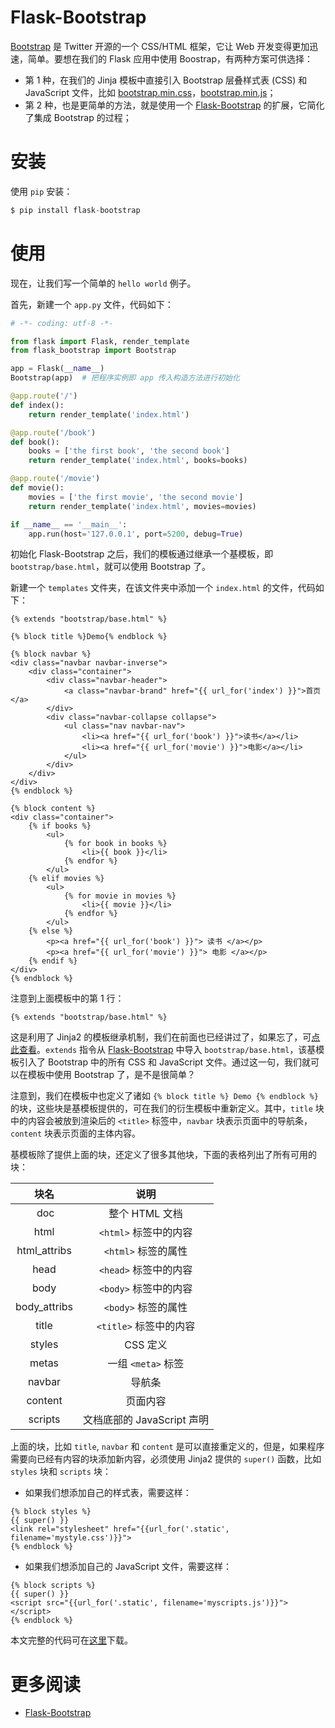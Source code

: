 # Flask-Bootstrap

[Bootstrap](http://getbootstrap.com/) 是 Twitter 开源的一个 CSS/HTML 框架，它让 Web 开发变得更加迅速，简单。要想在我们的 Flask 应用中使用 Boostrap，有两种方案可供选择：

- 第 1 种，在我们的 Jinja 模板中直接引入 Bootstrap 层叠样式表 (CSS) 和 JavaScript 文件，比如 [bootstrap.min.css](https://maxcdn.bootstrapcdn.com/bootstrap/3.3.7/css/bootstrap.min.css)，[bootstrap.min.js](https://maxcdn.bootstrapcdn.com/bootstrap/3.3.7/js/bootstrap.min.js)；
- 第 2 种，也是更简单的方法，就是使用一个 [Flask-Bootstrap](https://pythonhosted.org/Flask-Bootstrap/) 的扩展，它简化了集成 Bootstrap 的过程；

# 安装

使用 `pip` 安装：

```python
$ pip install flask-bootstrap
```

# 使用

现在，让我们写一个简单的 `hello world` 例子。

首先，新建一个 `app.py` 文件，代码如下：

```python
# -*- coding: utf-8 -*-

from flask import Flask, render_template
from flask_bootstrap import Bootstrap

app = Flask(__name__)
Bootstrap(app)  # 把程序实例即 app 传入构造方法进行初始化

@app.route('/')
def index():
    return render_template('index.html')

@app.route('/book')
def book():
    books = ['the first book', 'the second book']
    return render_template('index.html', books=books)

@app.route('/movie')
def movie():
    movies = ['the first movie', 'the second movie']
    return render_template('index.html', movies=movies)

if __name__ == '__main__':
    app.run(host='127.0.0.1', port=5200, debug=True)
```

初始化 Flask-Bootstrap 之后，我们的模板通过继承一个基模板，即 `bootstrap/base.html`，就可以使用 Bootstrap 了。

新建一个 `templates` 文件夹，在该文件夹中添加一个 `index.html` 的文件，代码如下：

```
{% extends "bootstrap/base.html" %}

{% block title %}Demo{% endblock %}

{% block navbar %}
<div class="navbar navbar-inverse">
    <div class="container">
        <div class="navbar-header">
            <a class="navbar-brand" href="{{ url_for('index') }}">首页</a>
        </div>
        <div class="navbar-collapse collapse">
            <ul class="nav navbar-nav">
                <li><a href="{{ url_for('book') }}">读书</a></li>
                <li><a href="{{ url_for('movie') }}">电影</a></li>
            </ul>
        </div>
    </div>
</div>
{% endblock %}

{% block content %}
<div class="container">
    {% if books %}
        <ul>
            {% for book in books %}
                <li>{{ book }}</li>
            {% endfor %}
        </ul>
    {% elif movies %}
        <ul>
            {% for movie in movies %}
                <li>{{ movie }}</li>
            {% endfor %}
        </ul>
    {% else %}
        <p><a href="{{ url_for('book') }}"> 读书 </a></p>
        <p><a href="{{ url_for('movie') }}"> 电影 </a></p>
    {% endif %}
</div>
{% endblock %}
```

注意到上面模板中的第 1 行：

```
{% extends "bootstrap/base.html" %}
```

这是利用了 Jinja2 的模板继承机制，我们在前面也已经讲过了，如果忘了，可[点此查看](https://funhacks.gitbooks.io/head-first-flask/content/chapter02/section2.04.html)。`extends` 指令从 [Flask-Bootstrap](https://pythonhosted.org/Flask-Bootstrap/) 中导入 `bootstrap/base.html`，该基模板引入了 Bootstrap 中的所有 CSS 和 JavaScript 文件。通过这一句，我们就可以在模板中使用 Bootstrap 了，是不是很简单？

注意到，我们在模板中也定义了诸如 `{% block title %} Demo {% endblock %}` 的块，这些块是基模板提供的，可在我们的衍生模板中重新定义。其中，`title` 块中的内容会被放到渲染后的 `<title>` 标签中，`navbar` 块表示页面中的导航条，`content` 块表示页面的主体内容。

基模板除了提供上面的块，还定义了很多其他块，下面的表格列出了所有可用的块：


| 块名 | 说明 |
| :-: | :-: |
|  doc | 整个 HTML 文档 |
| html | `<html>` 标签中的内容 |
| html_attribs | `<html>` 标签的属性 |
| head | `<head>` 标签中的内容 |
| body | `<body>` 标签中的内容 |
| body_attribs | `<body>` 标签的属性 |
| title | `<title>` 标签中的内容 |
| styles | CSS 定义 |
| metas | 一组 `<meta>` 标签 |
| navbar | 导航条 |
| content | 页面内容 |
| scripts | 文档底部的 JavaScript 声明 |

上面的块，比如 `title`, `navbar` 和 `content` 是可以直接重定义的，但是，如果程序需要向已经有内容的块添加新内容，必须使用 Jinja2 提供的 `super()` 函数，比如 `styles` 块和 `scripts` 块：

- 如果我们想添加自己的样式表，需要这样：

```
{% block styles %}
{{ super() }}
<link rel="stylesheet" href="{{url_for('.static', filename='mystyle.css')}}">
{% endblock %}
```

- 如果我们想添加自己的 JavaScript 文件，需要这样：

```
{% block scripts %}
{{ super() }}
<script src="{{url_for('.static', filename='myscripts.js')}}"></script>
{% endblock %}
```

本文完整的代码可在[这里](https://github.com/ethan-funny/flask-demos/tree/ext/flask-bootstrap-demo)下载。

# 更多阅读

- [Flask-Bootstrap](https://pythonhosted.org/Flask-Bootstrap/basic-usage.html)


